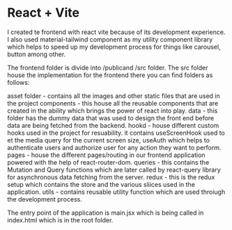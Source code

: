 # React + Vite

I created te frontend with react vite because of its development experience. I also used material-tailwind component as my utility component library which helps to speed up my development process for things like carousel, button among other.

The frontend folder is divide into /publicand /src folder. The src folder house the implementation for the frontend there you can find folders as follows:

asset folder - contains all the images and other static files that are used in the project
components - this house all the reusable components that are created in the ability which brings the power of react into play.
data - this folder has the dummy data that was used to design the front end before data are being fetched from the backend.
hookd - house different custom hooks used in the project for resuability. it contains useScreenHook used to et the media query for the current screen size, useAuth which helps to authenticate users and authorize user for any action they want to perform.
pages - house the different pages/routing in our frontend application powered with the help of react-router-dom.
queries - this contains the Mutation and Query functions which are later called by react-query library for asynchronous data fetching from the server.
redux - this is the redux setup which contains the store and the various sliices used in the application.
utils - contains reusable utility function which are used throiugh the development process.

The entry point of the application is main.jsx which is being called in index.html which is in the root folder.
